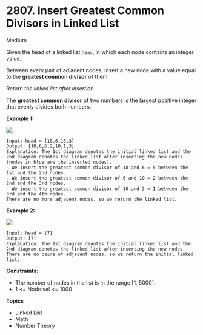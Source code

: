# 2807. Insert Greatest Common Divisors in Linked List

Medium

Given the head of a linked list `head`, in which each node contains an integer value.

Between every pair of adjacent nodes, insert a new node with a value equal to the **greatest common divisor** of them.

Return *the linked list after insertion*.

The **greatest common divisor** of two numbers is the largest positive integer that evenly divides both numbers.

 

**Example 1:**

![](https://assets.leetcode.com/uploads/2023/07/18/ex1_copy.png)
```
Input: head = [18,6,10,3]
Output: [18,6,6,2,10,1,3]
Explanation: The 1st diagram denotes the initial linked list and the 2nd diagram denotes the linked list after inserting the new nodes (nodes in blue are the inserted nodes).
- We insert the greatest common divisor of 18 and 6 = 6 between the 1st and the 2nd nodes.
- We insert the greatest common divisor of 6 and 10 = 2 between the 2nd and the 3rd nodes.
- We insert the greatest common divisor of 10 and 3 = 1 between the 3rd and the 4th nodes.
There are no more adjacent nodes, so we return the linked list.
```
**Example 2:**

![](https://assets.leetcode.com/uploads/2023/07/18/ex2_copy1.png)
```
Input: head = [7]
Output: [7]
Explanation: The 1st diagram denotes the initial linked list and the 2nd diagram denotes the linked list after inserting the new nodes.
There are no pairs of adjacent nodes, so we return the initial linked list.
 ```

**Constraints:**

- The number of nodes in the list is in the range [1, 5000].
- 1 <= Node.val <= 1000

**Topics**
- Linked List
- Math
- Number Theory